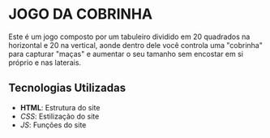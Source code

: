 # JOGO DA COBRINHA
Este é um jogo composto por um tabuleiro dividido em 20 quadrados na horizontal e 20 na vertical, aonde dentro dele você controla uma "cobrinha" para capturar "maças" e aumentar o seu tamanho sem encostar em si próprio e nas laterais.

## Tecnologias Utilizadas
- **HTML**: Estrutura do site
- _CSS_: Estilização do site
- _*JS*_: Funções do site

